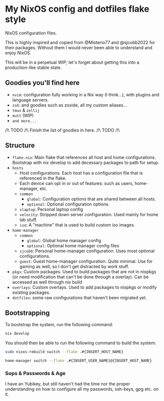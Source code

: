 # My NixOS config and dotfiles flake style

NixOS configuration files.

This is highly inspired and copied from @Misterio77 and @sjcobb2022 for their
packages. Without them I would never been able to understand and enjoy NixOS.

This will be in a perpetual WIP; let's forget about getting this into a
production-like stable state.

## Goodies you'll find here

- `nvim`: configuration fully working in a Nix way (I think...), with plugins and
  language servers.
- `zsh`: and goodies such as zoxide, all my custom aliases...
- `tmux` & `zellij`
- `mutt` (WIP)
- `and more...`

/!\ TODO /!\ Finish the list of goodies in here. /!\ TODO /!\

## Structure

- `flake.nix`: Main flake that references all host and home configurations.
Bootstrap with nix develop to add decessary packages to path for setup.
- `hosts`
  - Host configurations. Each host has a configuration file that is referenced
    in the flake.
  - Each device can opt in or out of features: such as users, home-manager, etc.
  - `common`
    - `global`: Configuration options that are shared between all hosts.
    - `optional`: Optional configuration options.
  - `slaptop`: Personal laptop config
  - `velocity`: Stripped down server configuration. Used mainly for home lab stuff.
  - `iso`: A "machine" that is used to build custom iso images.
- `home-manager`
  - `common`
    - `global`: Global home manager config
    - `optional`: Optional home manager config files
  - `sjcobb`: Personal home-manager configuration. Uses most optional configurations.
  - `guest`: Guest home-manager configuration. Quite minimal. Use for gaming as
    well, so I don't get distracted by work stuff.
- `pkgs`: Custom packages. Used to build packages that are not in nixpkgs (or
  need modification that can't be done through a overlay). Can be accessed as
  well through nix build
- `overlays`: Custom overlays. Used to add packages to nixpkgs or modify
  existing packages.
- `dotfiles`: some raw configurations that haven't been migrated yet.

## Bootstrapping

To bootstrap the system, run the following command:

```bash
nix develop
```

You should then be able to run the following command to build the system:

```bash
sudo nixos-rebuild switch --flake .#{INSERT_HOST_NAME}
```

```bash
home-manager switch --flake .#{INSERT_USER_NAME}@{INSERT_HOST_NAME}
```

### Sops & Passwords & Age

I have an Yubikey, but still haven't had the time nor the proper understanding on how to configure all my passwords, ssh-keys, gpg etc. on it.

```yaml

